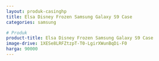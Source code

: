 ```yaml
---
layout: produk-casinghp
title: Elsa Disney Frozen Samsung Galaxy S9 Case
categories: samsung

# Produk
product-title: Elsa Disney Frozen Samsung Galaxy S9 Case
image-drive: 1XESe8LRFZtzpT-T0-LgirXWunBqDi-F0
harga: 90000
---
```

